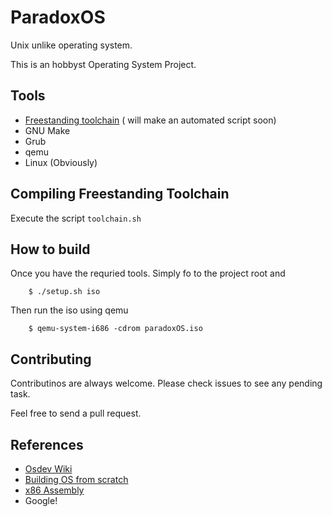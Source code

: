 # ParadoxOS
Unix unlike operating system. 

This is an hobbyst Operating System Project.

## Tools

* [Freestanding toolchain](https://wiki.osdev.org/GCC_Cross-Compiler) ( will make an automated script soon)
* GNU Make
* Grub
* qemu
* Linux (Obviously)

## Compiling Freestanding Toolchain
Execute the script `toolchain.sh`

## How to build

Once you have the requried tools. Simply fo to the project root and
```
    $ ./setup.sh iso
```

Then run the iso using qemu

```
    $ qemu-system-i686 -cdrom paradoxOS.iso
```
## Contributing

Contributinos are always welcome. Please check issues to see any pending task.

Feel free to send a pull request.

## References

* [Osdev Wiki](https://wiki.osdev.org)
* [Building OS from scratch](http://www.cs.bham.ac.uk/%7Eexr/lectures/opsys/10_11/lectures/os-dev.pdf)
* [x86 Assembly](https://en.wikibooks.org/wiki/X86_Assembly)
* Google!
